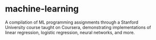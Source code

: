 # machine-learning
A compilation of ML programming assignments through a Stanford University course taught on Coursera, demonstrating implementations of linear regression, logistic regression, neural networks, and more.
